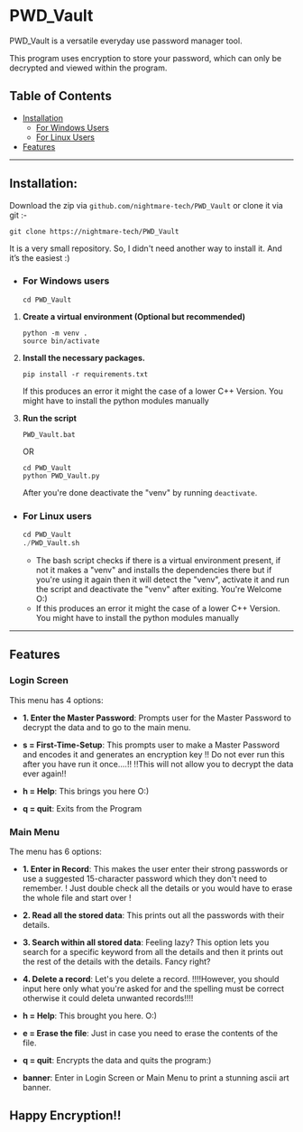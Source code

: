 # PWD_Vault

PWD_Vault is a versatile everyday use password manager tool.

This program uses encryption to store your password, which can only be decrypted and viewed within the program.

## Table of Contents

- [Installation](#installation)
  - [For Windows Users](#for-windows-users)
  - [For Linux Users](#for-linux-users)
- [Features](#features)

---

## Installation:

Download the zip via `github.com/nightmare-tech/PWD_Vault` or clone it via git :-

```
git clone https://nightmare-tech/PWD_Vault
```

It is a very small repository. So, I didn't need another way to install it. And it’s the easiest :)

- ### For Windows users

    ```
    cd PWD_Vault
    ```

 1. **Create a virtual environment (Optional but recommended)**

    ```
    python -m venv .
    source bin/activate
    ```

 2. **Install the necessary packages.**
        
    ```
    pip install -r requirements.txt
    ```
    If this produces an error it might the case of a lower C++ Version. You might have to install the python modules manually


 4. **Run the script**

    ```
    PWD_Vault.bat
    ```

     OR

    ```
    cd PWD_Vault
    python PWD_Vault.py
    ```

    After you're done deactivate the "venv" by running `deactivate`.

- ### For Linux users

    ```python
    cd PWD_Vault
    ./PWD_Vault.sh
    ```

    - The bash script checks if there is a virtual environment present, if not it makes a "venv" and installs the dependencies there but if you're using it again then it will detect the "venv", activate it and run the script and deactivate the "venv" after exiting.
    You're Welcome O:)
    - If this produces an error it might the case of a lower C++ Version. You might have to install the python modules manually


---

## Features

### Login Screen

This menu has 4 options:

- **1. Enter the Master Password**:
    Prompts user for the Master Password to decrypt the data and to go to the main menu.

- **s = First-Time-Setup**:
    This prompts user to make a Master Password and encodes it and generates an encryption key
    !! Do not ever run this after you have run it once....!!
    !!This will not allow you to decrypt the data ever again!!

- **h = Help**:
    This brings you here O:)

- **q = quit**:
    Exits from the Program

### Main Menu

The menu has 6 options:

- **1. Enter in Record**:
    This makes the user enter their strong passwords or use a suggested 15-character password which they don't need to remember.
    ! Just double check all the details or you would have to erase the whole file and start over !

- **2. Read all the stored data**:
    This prints out all the passwords with their details.

- **3. Search within all stored data**:
    Feeling lazy?
    This option lets you search for a specific keyword from all the details and then it prints out the rest of the details with the details. Fancy right?

- **4. Delete a record**:
    Let's you delete a record.
    !!!!However, you should input here only what you're asked for and the spelling must be correct otherwise it could deleta unwanted records!!!!

- **h = Help**:
    This brought you here. O:)

- **e = Erase the file**:
    Just in case you need to erase the contents of the file.

- **q = quit**:
    Encrypts the data and quits the program:)

- **banner**: Enter in Login Screen or Main Menu to print a stunning ascii art banner.

## Happy Encryption!!
